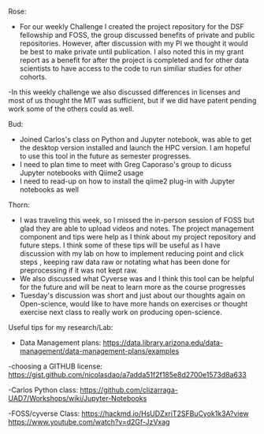 Rose: 
- For our weekly Challenge I created the project repository for the DSF fellowship and FOSS, the group discussed benefits of private and public repositories. However, 
after discussion with my PI we thought it would be best to make private until publication. I also noted this in my grant report as a benefit 
for after the project is completed and for other data scientists to have access to the code to run similiar studies for other cohorts. 

-In this weekly challenge we also discussed differences in licenses and most of us thought the MIT was sufficient, 
but if we did have patent pending work some of the others could as well.

Bud:
- Joined Carlos's class on Python and Jupyter notebook, was able to get the desktop version installed and launch the HPC version. I am hopeful to use this tool in the 
future as semester progresses.
- I need to plan time to meet with Greg Caporaso's group to dicuss Jupyter notebooks with Qiime2 usage
- I need to read-up on how to install the qiime2 plug-in with Jupyter notebooks as well

Thorn:
- I was traveling this week, so I missed the in-person session of FOSS but glad they are able to upload videos and notes. The project management component and tips were help
as I think about my project repository and future steps. I think some of these tips will be useful as I have discussion with my lab on how to implement reducing point and click steps
, keeping raw data raw or notating what has been done for preprocessing if it was not kept raw. 
- We also discussed what Cyverse was and I think this tool can be helpful for the future and will be neat to learn more as the course progresses
- Tuesday's discussion was short and just about our thoughts again on Open-science, would like to have more hands on exercises or thought exercise next class to really work
on producing open-science. 


Useful tips for my research/Lab:
- Data Management plans:
  https://data.library.arizona.edu/data-management/data-management-plans/examples
  
-choosing a GITHUB license:
  https://gist.github.com/nicolasdao/a7adda51f2f185e8d2700e1573d8a633
  
-Carlos Python class:
  https://github.com/clizarraga-UAD7/Workshops/wiki/Jupyter-Notebooks
  
-FOSS/cyverse Class:
  https://hackmd.io/HsUDZxriT2SFBuCyok1k3A?view
  https://www.youtube.com/watch?v=d2Gf-JzVxag
